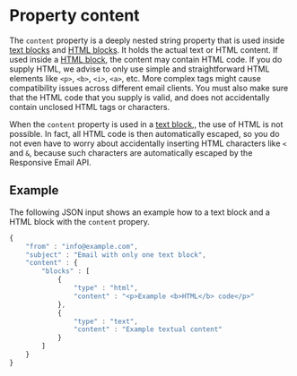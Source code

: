 # Property content

The `content` property is a deeply nested string property that is used
inside [text blocks](../json/block-text) and [HTML blocks](../json/block-html). It holds the actual 
text or HTML content. If used inside a [HTML block](../json/block-html), 
the content may contain HTML code. If you do supply HTML, we advise to only use simple 
and straightforward HTML elements like `<p>`, `<b>`, `<i>`, `<a>`, etc. More 
complex tags might cause compatibility issues across different email clients. 
You must also make sure that the HTML code that you supply is valid, and does 
not accidentally contain unclosed HTML tags or characters.

When the `content` property is used in a [text block](../json/block-text),,
the use of HTML is not possible. In fact, all HTML code is then automatically
escaped, so you do not even have to worry about accidentally inserting
HTML characters like `<` and `&`, because such characters are 
automatically escaped by the Responsive Email API.

## Example

The following JSON input shows an example how to a text block and a HTML
block with the `content` propery.

```javascript
{
    "from" : "info@example.com",
    "subject" : "Email with only one text block",
    "content" : {
        "blocks" : [ 
            {
                "type" : "html",
                "content" : "<p>Example <b>HTML</b> code</p>"
            }, 
            {
                "type" : "text",
                "content" : "Example textual content"
            }
        ]
    }
}
```
